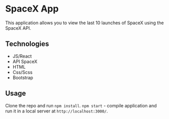 # SpaceX App

This application allows you to view the last 10 launches of SpaceX using the SpaceX API.

## Technologies

* JS/React
* API SpaceX
* HTML
* Css/Scss
* Bootstrap

## Usage

Clone the repo and run `npm install`.
`npm start` - compile application and run it in a local server at `http://localhost:3000/`.


